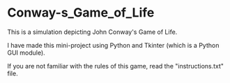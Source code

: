 # Conway-s_Game_of_Life

This is a simulation depicting John Conway's Game of Life.

I have made this mini-project using Python and Tkinter (which is a Python GUI module).

If you are not familiar with the rules of this game, read the "instructions.txt" file.
